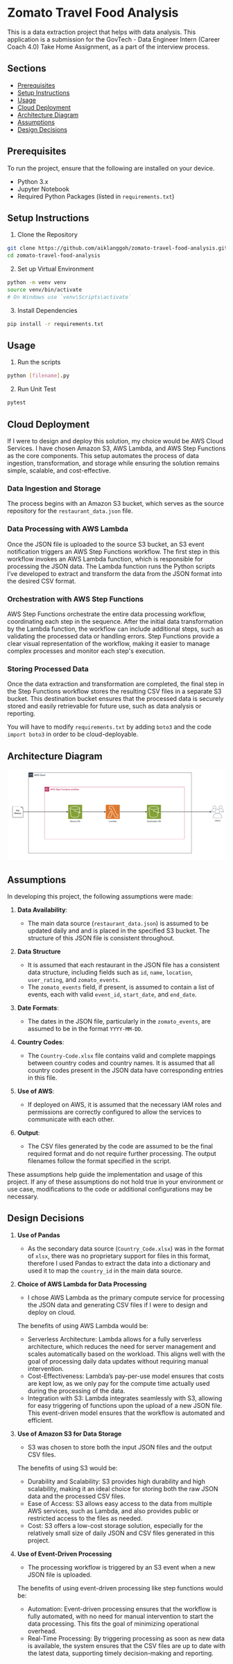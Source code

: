 # Zomato Travel Food Analysis

This is a data extraction project that helps with data analysis. This application is a submission for the GovTech - Data Engineer Intern (Career Coach 4.0) Take Home Assignment, as a part of the interview process.

## Sections
- [Prerequisites](#prerequsities)
- [Setup Instructions](#setup-instructions)
- [Usage](#usage)
- [Cloud Deployment](#cloud-deployment)
- [Architecture Diagram](#architecture-diagram)
- [Assumptions](#assumptions)
- [Design Decisions](#design-decisions)

## Prerequisites
To run the project, ensure that the following are installed on your device.
- Python 3.x
- Jupyter Notebook
- Required Python Packages (listed in ``requirements.txt``)

## Setup Instructions
1. Clone the Repository
```bash
git clone https://github.com/aiklanggoh/zomato-travel-food-analysis.git
cd zomato-travel-food-analysis
```
2. Set up Virtual Environment
```bash
python -m venv venv
source venv/bin/activate  
# On Windows use `venv\Scripts\activate`
```
3. Install Dependencies
```bash
pip install -r requirements.txt
```

## Usage
1. Run the scripts
```bash
python [filename].py
```
2. Run Unit Test
```bash
pytest
```

## Cloud Deployment
If I were to design and deploy this solution, my choice would be AWS Cloud Services. I have chosen Amazon S3, AWS Lambda, and AWS Step Functions as the core components. This setup automates the process of data ingestion, transformation, and storage while ensuring the solution remains simple, scalable, and cost-effective.

### Data Ingestion and Storage
The process begins with an Amazon S3 bucket, which serves as the source repository for the ``restaurant_data.json`` file. 

### Data Processing with AWS Lambda
Once the JSON file is uploaded to the source S3 bucket, an S3 event notification triggers an AWS Step Functions workflow. The first step in this workflow invokes an AWS Lambda function, which is responsible for processing the JSON data. The Lambda function runs the Python scripts I’ve developed to extract and transform the data from the JSON format into the desired CSV format. 

### Orchestration with AWS Step Functions
AWS Step Functions orchestrate the entire data processing workflow, coordinating each step in the sequence. After the initial data transformation by the Lambda function, the workflow can include additional steps, such as validating the processed data or handling errors. Step Functions provide a clear visual representation of the workflow, making it easier to manage complex processes and monitor each step's execution.

### Storing Processed Data
Once the data extraction and transformation are completed, the final step in the Step Functions workflow stores the resulting CSV files in a separate S3 bucket. This destination bucket ensures that the processed data is securely stored and easily retrievable for future use, such as data analysis or reporting.

You will have to modify ``requirements.txt`` by adding ``boto3`` and the code ``import boto3`` in order to be cloud-deployable.

## Architecture Diagram
![title](images/architecture_diagram.png)

## Assumptions
In developing this project, the following assumptions were made:
1. **Data Availability**:
    - The main data source (``restaurant_data.json``) is assumed to be updated daily and and is placed in the specified S3 bucket. The structure of this JSON file is consistent throughout.

2. **Data Structure**
    - It is assumed that each restaurant in the JSON file has a consistent data structure, including fields such as ``id``, ``name``, ``location``, ``user_rating``, and ``zomato_events``.
    - The ``zomato_events`` field, if present, is assumed to contain a list of events, each with valid ``event_id``, ``start_date``, and ``end_date``.

3. **Date Formats**:
   - The dates in the JSON file, particularly in the ``zomato_events``, are assumed to be in the format ``YYYY-MM-DD``.

4. **Country Codes**:
   - The ``Country-Code.xlsx`` file contains valid and complete mappings between country codes and country names. It is assumed that all country codes present in the JSON data have corresponding entries in this file.

5. **Use of AWS**:
   - If deployed on AWS, it is assumed that the necessary IAM roles and permissions are correctly configured to allow the services to communicate with each other.

6. **Output**:
   - The CSV files generated by the code are assumed to be the final required format and do not require further processing. The output filenames follow the format specified in the script.

These assumptions help guide the implementation and usage of this project. If any of these assumptions do not hold true in your environment or use case, modifications to the code or additional configurations may be necessary.

## Design Decisions
1. **Use of Pandas**
    - As the secondary data source (``Country_Code.xlsx``) was in the format of ``xlsx``, there was no proprietary support for files in this format, therefore I used Pandas to extract the data into a dictionary and used it to map the ``country_id`` in the main data source.

2. **Choice of AWS Lambda for Data Processing**
    - I chose AWS Lambda as the primary compute service for processing the JSON data and generating CSV files if I were to design and deploy on cloud.
    
    The benefits of using AWS Lambda would be:
    - Serverless Architecture: Lambda allows for a fully serverless architecture, which reduces the need for server management and scales automatically based on the workload. This aligns well with the goal of processing daily data updates without requiring manual intervention.
    - Cost-Effectiveness: Lambda’s pay-per-use model ensures that costs are kept low, as we only pay for the compute time actually used during the processing of the data.
    - Integration with S3: Lambda integrates seamlessly with S3, allowing for easy triggering of functions upon the upload of a new JSON file. This event-driven model ensures that the workflow is automated and efficient.

3. **Use of Amazon S3 for Data Storage**
    - S3 was chosen to store both the input JSON files and the output CSV files.

    The benefits of using S3 would be:
    - Durability and Scalability: S3 provides high durability and high scalability, making it an ideal choice for storing both the raw JSON data and the processed CSV files.
    - Ease of Access: S3 allows easy access to the data from multiple AWS services, such as Lambda, and also provides public or restricted access to the files as needed.
    - Cost: S3 offers a low-cost storage solution, especially for the relatively small size of daily JSON and CSV files generated in this project.

4. **Use of Event-Driven Processing**
    - The processing workflow is triggered by an S3 event when a new JSON file is uploaded.

    The benefits of using event-driven processing like step functions would be:
    - Automation: Event-driven processing ensures that the workflow is fully automated, with no need for manual intervention to start the data processing. This fits the goal of minimizing operational overhead.
    - Real-Time Processing: By triggering processing as soon as new data is available, the system ensures that the CSV files are up to date with the latest data, supporting timely decision-making and reporting.